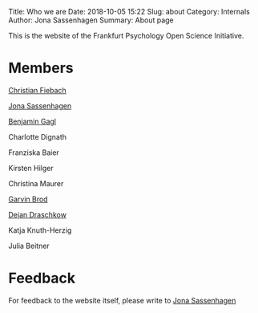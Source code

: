 Title: Who we are
Date: 2018-10-05 15:22
Slug: about
Category: Internals
Author: Jona Sassenhagen
Summary: About page

This is the website of the Frankfurt Psychology Open Science Initiative.

# Members

[Christian Fiebach](fiebach@psych.uni-frankfurt.de)

[Jona Sassenhagen](Sassenhagen@psych.uni-frankfurt.de)

[Benjamin Gagl](https://sites.google.com/site/gaglbenjamin/Home)

Charlotte Dignath

Franziska Baier

Kirsten Hilger

Christina Maurer

[Garvin Brod](brod@dipf.de)

[Dejan Draschkow](Draschkow@psych.uni-frankfurt.de)

Katja Knuth-Herzig

Julia Beitner

# Feedback
For feedback to the website itself, please write to [Jona Sassenhagen](Sassenhagen@psych.uni-frankfurt.de)

